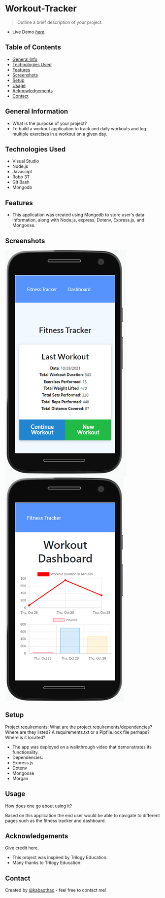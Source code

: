 # Workout-Tracker

> Outline a brief description of your project.
- Live Demo [_here_](workout-tracker-dev.herokuapp.com/). 


> <!-- If you have the project hosted somewhere, include the link here. -->

## Table of Contents

- [General Info](#general-information)
- [Technologies Used](#technologies-used)
- [Features](#features)
- [Screenshots](#screenshots)
- [Setup](#setup)
- [Usage](#usage)
- [Acknowledgements](#acknowledgements)
- [Contact](#contact)
<!-- * [License](#license) -->

## General Information

- What is the purpose of your project?
- To build a workout application to track and daily workouts and log multiple exercises in a workout on a given day.

<!-- You don't have to answer all the questions - just the ones relevant to your project. -->

## Technologies Used

- Visual Studio
- Node.js
- Javascipt
- Robo 3T 
- Git Bash
- Mongodb

## Features

- This application was created using Mongodb to store user's data information, along with Node.js, express, Dotenv, Express.js, and Mongoose. 


## Screenshots

![Example screenshot](https://github.com/kabaothao/Workout-Tracker/blob/main/assets/imageone.PNG)
![Example screenshot](https://github.com/kabaothao/Workout-Tracker/blob/main/assets/imagetwo.PNG)

<!-- If you have screenshots you'd like to share, include them here. -->

## Setup

Project requirements:
What are the project requirements/dependencies? Where are they listed? A requirements.txt or a Pipfile.lock file perhaps? Where is it located?

- The app was deployed on a walkthrough video that demonstrates its functionality.
- Dependencies:
- Express.js
- Dotenv
- Mongoose
- Morgan



## Usage

How does one go about using it?

Based on this application the end user would be able to navigate to different pages such as the fitness tracker and dashboard. 

## Acknowledgements

Give credit here.

- This project was inspired by Trilogy Education.
- Many thanks to Trilogy Education.

## Contact

Created by [@kabaothao](https://github.com/kabaothao) - feel free to contact me!

<!-- Optional -->
<!-- ## License -->
<!-- This project is open source and available under the [... License](). -->

<!-- You don't have to include all sections - just the one's relevant to your project -->
